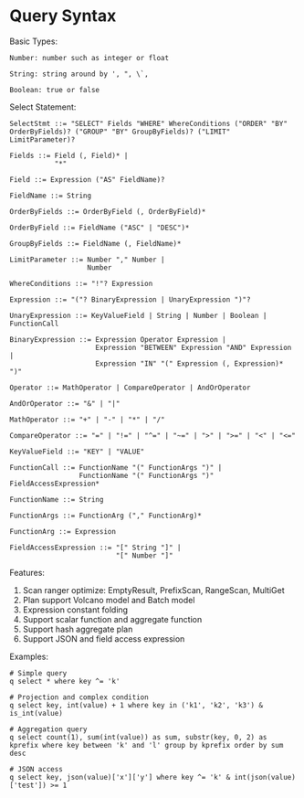 # Query Syntax

Basic Types:

```
Number: number such as integer or float

String: string around by ', ", \`,

Boolean: true or false
```

Select Statement:

```
SelectStmt ::= "SELECT" Fields "WHERE" WhereConditions ("ORDER" "BY" OrderByFields)? ("GROUP" "BY" GroupByFields)? ("LIMIT" LimitParameter)?

Fields ::= Field (, Field)* |
           "*"

Field ::= Expression ("AS" FieldName)?

FieldName ::= String

OrderByFields ::= OrderByField (, OrderByField)*

OrderByField ::= FieldName ("ASC" | "DESC")*

GroupByFields ::= FieldName (, FieldName)*

LimitParameter ::= Number "," Number |
                   Number

WhereConditions ::= "!"? Expression

Expression ::= "("? BinaryExpression | UnaryExpression ")"?

UnaryExpression ::= KeyValueField | String | Number | Boolean | FunctionCall

BinaryExpression ::= Expression Operator Expression |
                     Expression "BETWEEN" Expression "AND" Expression |
                     Expression "IN" "(" Expression (, Expression)* ")"

Operator ::= MathOperator | CompareOperator | AndOrOperator

AndOrOperator ::= "&" | "|"

MathOperator ::= "+" | "-" | "*" | "/"

CompareOperator ::= "=" | "!=" | "^=" | "~=" | ">" | ">=" | "<" | "<="

KeyValueField ::= "KEY" | "VALUE"

FunctionCall ::= FunctionName "(" FunctionArgs ")" |
				 FunctionName "(" FunctionArgs ")" FieldAccessExpression*

FunctionName ::= String

FunctionArgs ::= FunctionArg ("," FunctionArg)*

FunctionArg ::= Expression

FieldAccessExpression ::= "[" String "]" |
					      "[" Number "]"
```

Features:

1. Scan ranger optimize: EmptyResult, PrefixScan, RangeScan, MultiGet
2. Plan support Volcano model and Batch model
3. Expression constant folding
4. Support scalar function and aggregate function
5. Support hash aggregate plan
6. Support JSON and field access expression

Examples:

```
# Simple query
q select * where key ^= 'k'

# Projection and complex condition
q select key, int(value) + 1 where key in ('k1', 'k2', 'k3') & is_int(value)

# Aggregation query
q select count(1), sum(int(value)) as sum, substr(key, 0, 2) as kprefix where key between 'k' and 'l' group by kprefix order by sum desc

# JSON access
q select key, json(value)['x']['y'] where key ^= 'k' & int(json(value)['test']) >= 1
```